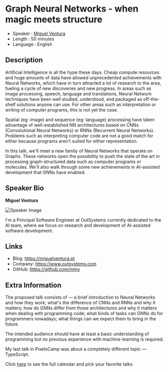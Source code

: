 Graph Neural Networks - when magic meets structure
=========================

* Speaker   : [Miguel Ventura](https://pixels.camp/mmv)
* Length    : 50 minutes
* Language  : English

Description
-----------

Artificial Intelligence is all the hype these days. Cheap compute resources and
huge amounts of data have allowed unprecedented achievements with Neural
Networks, which have in turn attracted a lot of research to the area, fueling a
cycle of new discoveries and new progress. In areas such as image processing,
speech, language and translations, Neural Network techniques have been well
studied, understood, and packaged as off-the-shelf solutions anyone can use. For
other areas such as interpretation or writing of computer programs, this is not
yet the case.

Spatial (eg: image) and sequence (eg: language) processing have taken advantage
of well-established NN architectures based on CNNs (Convolutional Neural
Networks) or RNNs (Recurrent Neural Networks). Problems such as interpreting
computer code are not a good match for either because programs aren't suited for
either representation.

In this talk, we'll meet a new family of Neural Networks that operate on Graphs.
These networks open the possibility to push the state of the art in processing
graph-structured data such as computer programs or molecules. We'll also walk
through some new achievements in AI-assisted development that GNNs have enabled.

Speaker Bio
-----------

**Miguel Ventura**

![Speaker Image](https://avatars2.githubusercontent.com/u/47368?v=4)

I'm a Principal Software Engineer at OutSystems currently dedicated to the AI
team, where we focus on research and development of AI-assisted software development.

Links
-----

* Blog: https://miguelventura.pt
* Company: https://www.outsystems.com
* GitHub: https://github.com/mmv

Extra Information
-----------------

The proposed talk consists of &mdash; a brief introduction to Neural Networks
and how they work; what's the difference of CNNs and RNNs and why it matters;
how do GNNs differ from those architectures and why it matters when dealing with
programming code; what kinds of tasks can GNNs do for programmers nowadays; what
things can we expect them to bring in the future.

The intended audience should have at least a basic understanding of programming
but no previous experience with machine-learning is required.

My last talk in PixelsCamp was about a completely different topic &mdash; TypeScript.

Click [here][1] to see the full calendar and pick your favorite talks

[1]: https://pixels.camp/schedule/
